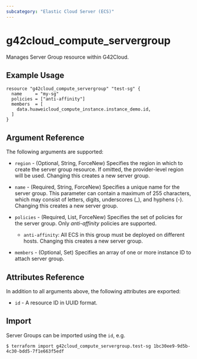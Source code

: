 ```yaml
---
subcategory: "Elastic Cloud Server (ECS)"
---
```


# g42cloud_compute_servergroup

Manages Server Group resource within G42Cloud.

## Example Usage

```hcl
resource "g42cloud_compute_servergroup" "test-sg" {
  name     = "my-sg"
  policies = ["anti-affinity"]
  members  = [
    data.huaweicloud_compute_instance.instance_demo.id,
  ]
}
```

## Argument Reference

The following arguments are supported:

* `region` - (Optional, String, ForceNew) Specifies the region in which to create the server group resource. If omitted,
  the provider-level region will be used. Changing this creates a new server group.

* `name` - (Required, String, ForceNew) Specifies a unique name for the server group. This parameter can contain a
  maximum of 255 characters, which may consist of letters, digits, underscores (_), and hyphens (-). Changing this
  creates a new server group.

* `policies` - (Required, List, ForceNew) Specifies the set of policies for the server group. Only *anti-affinity*
  policies are supported.

  + `anti-affinity`: All ECS in this group must be deployed on different hosts. Changing this creates a new server
    group.

* `members` - (Optional, Set) Specifies an array of one or more instance ID to attach server group.

## Attributes Reference

In addition to all arguments above, the following attributes are exported:

* `id` - A resource ID in UUID format.

## Import

Server Groups can be imported using the `id`, e.g.

```
$ terraform import g42cloud_compute_servergroup.test-sg 1bc30ee9-9d5b-4c30-bdd5-7f1e663f5edf
```
